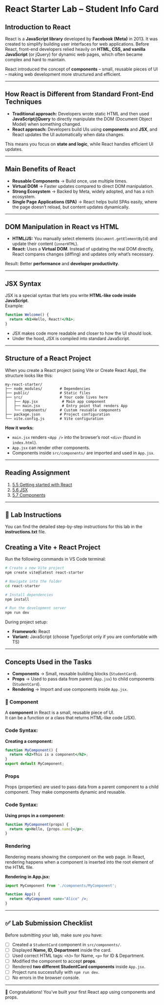 # React Starter Lab – Student Info Card

## Introduction to React
React is a **JavaScript library** developed by **Facebook (Meta)** in 2013. It was created to simplify building user interfaces for web applications. Before React, front-end developers relied heavily on **HTML, CSS, and vanilla JavaScript** (or jQuery) for dynamic web pages, which often became complex and hard to maintain.

React introduced the concept of **components** – small, reusable pieces of UI – making web development more structured and efficient.

---

## How React is Different from Standard Front-End Techniques
- **Traditional approach:** Developers wrote static HTML and then used **JavaScript/jQuery** to directly manipulate the DOM (Document Object Model) when something changed.
- **React approach:** Developers build UIs using **components** and **JSX**, and React updates the UI automatically when data changes.  

This means you focus on **state and logic**, while React handles efficient UI updates.

---

## Main Benefits of React
- **Reusable Components** → Build once, use multiple times.  
- **Virtual DOM** → Faster updates compared to direct DOM manipulation.  
- **Strong Ecosystem** → Backed by Meta, widely adopted, and has a rich ecosystem.  
- **Single Page Applications (SPA)** → React helps build SPAs easily, where the page doesn’t reload, but content updates dynamically.  

---

## DOM Manipulation in React vs HTML
- **HTML/JS:** You manually select elements (`document.getElementById`) and update their content (`innerHTML`).  
- **React:** Uses a **Virtual DOM**. Instead of updating the real DOM directly, React compares changes (diffing) and updates only what’s necessary.  

Result: Better **performance** and **developer productivity**.

---

## JSX Syntax
JSX is a special syntax that lets you write **HTML-like code inside JavaScript**.  
Example:
```jsx
function Welcome() {
  return <h1>Hello, React!</h1>;
}
```
- JSX makes code more readable and closer to how the UI should look.  
- Under the hood, JSX is compiled into standard JavaScript.  

---

## Structure of a React Project
When you create a React project (using Vite or Create React App), the structure looks like this:

```
my-react-starter/
├── node_modules/        # Dependencies
├── public/              # Static files
├── src/                 # Your code lives here
│   ├── App.jsx           # Main app component
│   ├── main.jsx          # Entry point that renders App
│   └── components/      # Custom reusable components
├── package.json         # Project configuration
└── vite.config.js       # Vite configuration
```

**How it works:**  
- `main.jsx` renders `<App />` into the browser’s root `<div>` (found in `index.html`).  
- `App.jsx` can render other components.  
- Components inside `src/components/` are imported and used in `App.jsx`.  

---

## Reading Assignment
1. [5.5 Getting started with React](https://learn.zybooks.com/zybook/SWE363Fall2025/chapter/5/section/5)  
2. [5.6 JSX](https://learn.zybooks.com/zybook/SWE363Fall2025/chapter/5/section/6)  
3. [5.7 Components](https://learn.zybooks.com/zybook/SWE363Fall2025/chapter/5/section/7)  

---

## 📂 Lab Instructions
You can find the detailed step-by-step instructions for this lab in the **instructions.txt** file.

## Creating a Vite + React Project
Run the following commands in VS Code terminal:

```bash
# Create a new Vite project
npm create vite@latest react-starter

# Navigate into the folder
cd react-starter

# Install dependencies
npm install

# Run the development server
npm run dev
```

During project setup:  
- **Framework:** React  
- **Variant:** JavaScript (choose TypeScript only if you are comfortable with TS)

---

##  Concepts Used in the Tasks
- **Components** → Small, reusable building blocks (`StudentCard`).  
- **Props** → Used to pass data from parent (`App.jsx`) to child components (`StudentCard`).  
- **Rendering** → Import and use components inside `App.jsx`.  

### 🔹 Component
A **component** in React is a small, reusable piece of UI.  
It can be a function or a class that returns HTML-like code (JSX).

### Code Syntax:

**Creating a component:**
```jsx
function MyComponent() {
  return <h2>This is a component</h2>;
}
export default MyComponent;
```

###  Props
Props (properties) are used to pass data from a parent component to a child component.
They make components dynamic and reusable.

### Code Syntax:

**Using props in a component:**
```jsx
function MyComponent(props) {
  return <p>Hello, {props.name}</p>;
}
```
###  Rendering
Rendering means showing the component on the web page.
In React, rendering happens when a component is inserted into the root element of the HTML file.

**Rendering in App.jsx:**
```jsx
import MyComponent from './components/MyComponent';

function App() {
  return <MyComponent name="Alice" />;
}
```

---

## ✅ Lab Submission Checklist
Before submitting your lab, make sure you have:  

- [ ] Created a `StudentCard` component in `src/components/`.  
- [ ] Displayed **Name, ID, Department** inside the card.  
- [ ] Used correct HTML tags: `<h3>` for Name, `<p>` for ID & Department.  
- [ ] Modified the component to accept **props**.  
- [ ] Rendered **two different StudentCard components** inside `App.jsx`.  
- [ ] Project runs successfully with `npm run dev`.  
- [ ] No errors in the browser console.  

---

🎉 Congratulations! You’ve built your first React app using components and props.
